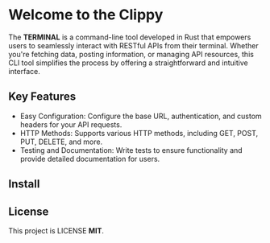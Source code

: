 # Welcome to the Clippy

The **TERMINAL** is a command-line tool developed in Rust that empowers users to seamlessly interact with RESTful APIs from their terminal. Whether you're fetching data, posting information, or managing API resources, this CLI tool simplifies the process by offering a straightforward and intuitive interface.


## Key Features

- Easy Configuration: Configure the base URL, authentication, and custom headers for your API requests.
- HTTP Methods: Supports various HTTP methods, including GET, POST, PUT, DELETE, and more.
- Testing and Documentation: Write tests to ensure functionality and provide detailed documentation for users.

## Install


## License

This project is LICENSE **MIT**.


